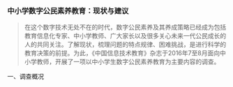 ### 中小学数字公民素养教育：现状与建议

>在这个数字技术无处不在的时代，数字公民素养及其养成策略已经成为包括教育信息化专家、中小学教师、广大家长以及很多关心未来一代公民成长的人的共同关注。了解现状，梳理问题的特点规律、困难挑战，是进行科学的教育决策的前提。为此，《中国信息技术教育》杂志于2016年7至8月面向中小学教师，开展了一项以中小学生数字公民素养教育为主要内容的调查。

一、调查概况

